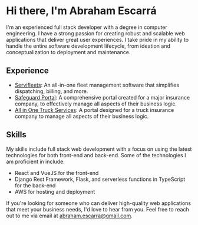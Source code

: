 <!DOCTYPE html>
<html>
  <head>
    <meta charset="UTF-8">
  </head>
  <body>
    <h1>Hi there, I'm Abraham Escarrá</h1>
    <p> I'm an experienced full stack developer with a degree in computer engineering. I have a strong passion for creating robust and scalable web applications that deliver great user experiences. I take pride in my ability to handle the entire software development lifecycle, from ideation and conceptualization to deployment and maintenance.</p>
    <h2>Experience</h2>
    <ul>
      <li><a href="https://app.servifleets.com">Servifleets</a>: An all-in-one fleet management software that simplifies dispatching, billing, and more.</li>
      <li><a href="https://portalnw.sgainsurance.com/">Safeguard Portal</a>: A comprehensive portal created for a major insurance company, to effectively manage all aspects of their business logic. </li>
      <li><a href="https://all1ntruck.com">All in One Truck Services</a>: A portal designed for a truck insurance company to manage all aspects of their business logic. </li>
    </ul>
    <h2>Skills</h2>
    <p>My skills include full stack web development with a focus on using the latest technologies for both front-end and back-end. Some of the technologies I am proficient in include:</p>
    <ul>
      <li>React and VueJS for the front-end</li>
      <li>Django Rest Framework, Flask, and serverless functions in TypeScript for the back-end</li>
      <li>AWS for hosting and deployment</li>
    </ul>
    <p>If you're looking for someone who can deliver high-quality web applications that meet your business needs, I'd love to hear from you. Feel free to reach out to me via email at <a href="mailto:abraham.escarra@gmail.com">abraham.escarra@gmail.com</a>.</p>
  </body>
</html>
